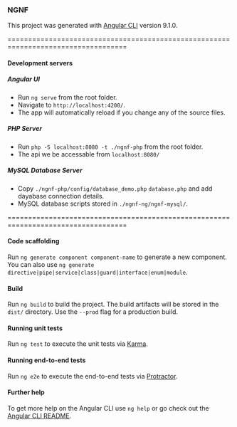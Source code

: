 ### NGNF
This project was generated with [Angular CLI](https://github.com/angular/angular-cli) version 9.1.0.

===================================================================================

#### Development servers
##### Angular UI
* Run `ng serve` from the root folder.
* Navigate to `http://localhost:4200/`. 
* The app will automatically reload if you change any of the source files.


##### PHP Server
* Run `php -S localhost:8080 -t ./ngnf-php` from the root folder.
* The api we be accessable from `localhost:8080/`


##### MySQL Database Server
* Copy `./ngnf-php/config/database_demo.php` `database.php` and add dayabase connection details.
* MySQL database scripts stored in `./ngnf-ng/ngnf-mysql/`.


===================================================================================

#### Code scaffolding
Run `ng generate component component-name` to generate a new component. You can also use `ng generate directive|pipe|service|class|guard|interface|enum|module`.


#### Build
Run `ng build` to build the project. The build artifacts will be stored in the `dist/` directory. Use the `--prod` flag for a production build.


#### Running unit tests
Run `ng test` to execute the unit tests via [Karma](https://karma-runner.github.io).


#### Running end-to-end tests
Run `ng e2e` to execute the end-to-end tests via [Protractor](http://www.protractortest.org/).


#### Further help
To get more help on the Angular CLI use `ng help` or go check out the [Angular CLI README](https://github.com/angular/angular-cli/blob/master/README.md).
